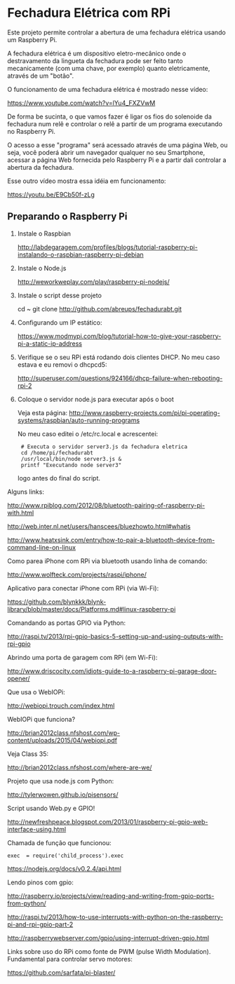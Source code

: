 Fechadura Elétrica com RPi
====

Este projeto permite controlar a abertura de uma fechadura 
elétrica usando um Raspberry Pi.

A fechadura elétrica é um dispositivo eletro-mecânico
onde o destravamento da lingueta da fechadura pode ser
feito tanto mecanicamente (com uma chave, por exemplo)
quanto eletricamente, através de um "botão".

O funcionamento de uma fechadura elétrica é mostrado nesse vídeo:

https://www.youtube.com/watch?v=lYu4_FXZVwM

De forma be sucinta, o que vamos fazer é ligar os fios do
solenoide da fechadura num relê e controlar o relê a partir
de um programa executando no Raspberry Pi.

O acesso a esse "programa" será acessado através de uma
página Web, ou seja,
você poderá abrir um navegador qualquer no seu Smartphone,
acessar a página Web fornecida pelo Raspberry Pi e a partir
dali controlar a abertura da fechadura.

Esse outro vídeo mostra essa idéia em funcionamento:

https://youtu.be/E9Cb50f-zLg

Preparando o Raspberry Pi
-----

1. Instale o Raspbian

	 http://labdegaragem.com/profiles/blogs/tutorial-raspberry-pi-instalando-o-raspbian-raspberry-pi-debian

2. Instale o Node.js 

	http://weworkweplay.com/play/raspberry-pi-nodejs/

3. Instale o script desse projeto

	cd ~
	git clone http://github.com/abreups/fechadurabt.git

4. Configurando um IP estático:

	https://www.modmypi.com/blog/tutorial-how-to-give-your-raspberry-pi-a-static-ip-address

5. Verifique se o seu RPi está rodando dois clientes DHCP. 
No meu caso estava e eu removi o dhcpcd5:

	http://superuser.com/questions/924166/dhcp-failure-when-rebooting-rpi-2

5. Coloque o servidor node.js para executar após o boot

	Veja esta página: http://www.raspberry-projects.com/pi/pi-operating-systems/raspbian/auto-running-programs

	No meu caso editei o /etc/rc.local e acrescentei:

	    # Executa o servidor server3.js da fechadura eletrica
	    cd /home/pi/fechadurabt
	    /usr/local/bin/node server3.js &
	    printf "Executando node server3"

	logo antes do final do script.






Alguns links:

http://www.rpiblog.com/2012/08/bluetooth-pairing-of-raspberry-pi-with.html

http://web.inter.nl.net/users/hanscees/bluezhowto.html#whatis

http://www.heatxsink.com/entry/how-to-pair-a-bluetooth-device-from-command-line-on-linux


Como parea iPhone com RPi via bluetooth usando linha de comando:

http://www.wolfteck.com/projects/raspi/iphone/

Aplicativo para conectar iPhone com RPi (via Wi-Fi):

https://github.com/blynkkk/blynk-library/blob/master/docs/Platforms.md#linux-raspberry-pi

Comandando as portas GPIO via Python:

http://raspi.tv/2013/rpi-gpio-basics-5-setting-up-and-using-outputs-with-rpi-gpio

Abrindo uma porta de garagem com RPi (em Wi-Fi):

http://www.driscocity.com/idiots-guide-to-a-raspberry-pi-garage-door-opener/

Que usa o WebIOPi:

http://webiopi.trouch.com/index.html

WebIOPi que funciona?

http://brian2012class.nfshost.com/wp-content/uploads/2015/04/webiopi.pdf

Veja Class 35:

http://brian2012class.nfshost.com/where-are-we/

Projeto que usa node.js com Python:

http://tylerwowen.github.io/pisensors/

Script usando Web.py e GPIO!

http://newfreshpeace.blogspot.com/2013/01/raspberry-pi-gpio-web-interface-using.html

Chamada de função que funcionou:

    exec  = require('child_process').exec

https://nodejs.org/docs/v0.2.4/api.html

Lendo pinos com gpio:

http://raspberry.io/projects/view/reading-and-writing-from-gpio-ports-from-python/

http://raspi.tv/2013/how-to-use-interrupts-with-python-on-the-raspberry-pi-and-rpi-gpio-part-2

http://raspberrywebserver.com/gpio/using-interrupt-driven-gpio.html

Links sobre uso do RPi como fonte de PWM (pulse Width Modulation). Fundamental para controlar servo motores:

https://github.com/sarfata/pi-blaster/


